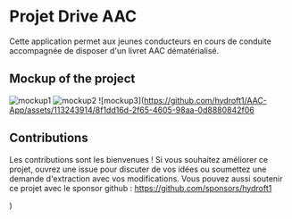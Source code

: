 # Projet Drive AAC
Cette application permet aux jeunes conducteurs en cours de conduite accompagnée de disposer d'un livret AAC dématérialisé.

## Mockup of the project 
![mockup1](https://github.com/hydroft1/AAC-App/assets/113243914/422f87df-4f05-455a-a4c1-ba8a1c61c10a)
![mockup2](https://github.com/hydroft1/AAC-App/assets/113243914/c768b6a5-3547-455b-8776-aa8ae487d77f)
![mockup3](https://github.com/hydroft1/AAC-App/assets/113243914/8f1dd16d-2f65-4605-98aa-0d8880842f06

## Contributions

Les contributions sont les bienvenues ! Si vous souhaitez améliorer ce projet, ouvrez une issue pour discuter de vos idées ou soumettez une demande d'extraction avec vos modifications. Vous pouvez aussi soutenir ce projet avec le sponsor github : https://github.com/sponsors/hydroft1

)

